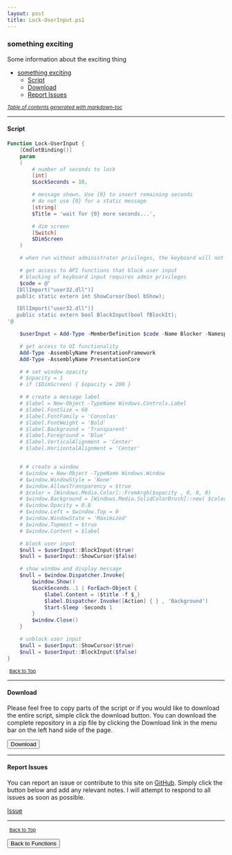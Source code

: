 ```yaml
---
layout: post
title: Lock-UserInput.ps1
---
```


### something exciting

Some information about the exciting thing

- [something exciting](#something-exciting)
  - [Script](#script)
  - [Download](#download)
  - [Report Issues](#report-issues)

<small><i><a href='http://ecotrust-canada.github.io/markdown-toc/'>Table of contents generated with markdown-toc</a></i></small>

---

#### Script

```powershell
Function Lock-UserInput {
    [CmdletBinding()]
    param
    (
        # number of seconds to lock
        [int]
        $LockSeconds = 10,

        # message shown. Use {0} to insert remaining seconds
        # do not use {0} for a static message
        [string]
        $Title = 'wait for {0} more seconds...',

        # dim screen
        [Switch]
        $DimScreen
    )

    # when run without administrator privileges, the keyboard will not be blocked!

    # get access to API functions that block user input
    # blocking of keyboard input requires admin privileges
    $code = @'
   [DllImport("user32.dll")]
   public static extern int ShowCursor(bool bShow);

   [DllImport("user32.dll")]
   public static extern bool BlockInput(bool fBlockIt);
'@

    $userInput = Add-Type -MemberDefinition $code -Name Blocker -Namespace UserInput -PassThru

    # get access to UI functionality
    Add-Type -AssemblyName PresentationFramework
    Add-Type -AssemblyName PresentationCore

    # # set window opacity
    # $opacity = 1
    # if ($DimScreen) { $opacity = 200 }

    # # create a message label
    # $label = New-Object -TypeName Windows.Controls.Label
    # $label.FontSize = 60
    # $label.FontFamily = 'Consolas'
    # $label.FontWeight = 'Bold'
    # $label.Background = 'Transparent'
    # $label.Foreground = 'Blue'
    # $label.VerticalAlignment = 'Center'
    # $label.HorizontalAlignment = 'Center'


    # # create a window
    # $window = New-Object -TypeName Windows.Window
    # $window.WindowStyle = 'None'
    # $window.AllowsTransparency = $true
    # $color = [Windows.Media.Color]::FromArgb($opacity , 0, 0, 0)
    # $window.Background = [Windows.Media.SolidColorBrush]::new( $color)
    # $window.Opacity = 0.8
    # $window.Left = $window.Top = 0
    # $window.WindowState = 'Maximized'
    # $window.Topmost = $true
    # $window.Content = $label

    # block user input
    $null = $userInput::BlockInput($true)
    $null = $userInput::ShowCursor($false)

    # show window and display message
    $null = $window.Dispatcher.Invoke{
        $window.Show()
        $LockSeconds..1 | ForEach-Object {
            $label.Content = ($title -f $_)
            $label.Dispatcher.Invoke([Action] { } , 'Background')
            Start-Sleep -Seconds 1
        }
        $window.Close()
    }

    # unblock user input
    $null = $userInput::ShowCursor($true)
    $null = $userInput::BlockInput($false)
}
```

<span style="font-size:11px;"><a href="#"><i class="fas fa-caret-up" aria-hidden="true" style="color: white; margin-right:5px;"></i>Back to Top</a></span>

---

#### Download

Please feel free to copy parts of the script or if you would like to download the entire script, simple click the download button. You can download the complete repository in a zip file by clicking the Download link in the menu bar on the left hand side of the page.

<button class="btn" type="submit" onclick="window.open('/PowerShell/functions/Lock-UserInput.ps1')">
    <i class="fa fa-cloud-download-alt">
    </i>
        Download
</button>

---

#### Report Issues

You can report an issue or contribute to this site on <a href="https://github.com/BanterBoy/scripts-blog/issues">GitHub</a>. Simply click the button below and add any relevant notes. I will attempt to respond to all issues as soon as possible.

<!-- Place this tag where you want the button to render. -->

<a class="github-button" href="https://github.com/BanterBoy/scripts-blog/issues/new?title=Lock-UserInput.ps1&body=There is a problem with this function. Please find details below." data-show-count="true" aria-label="Issue BanterBoy/scripts-blog on GitHub">Issue</a>

---

<span style="font-size:11px;"><a href="#"><i class="fas fa-caret-up" aria-hidden="true" style="color: white; margin-right:5px;"></i>Back to Top</a></span>

<a href="/menu/_pages/functions.html">
    <button class="btn">
        <i class='fas fa-reply'>
        </i>
            Back to Functions
    </button>
</a>

[1]: http://ecotrust-canada.github.io/markdown-toc
[2]: https://github.com/googlearchive/code-prettify

```

```
